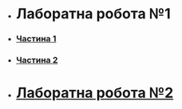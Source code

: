 * # Лаборатна робота №1
* ### [Частина 1](https://hok405.github.io/Computer_Graphics_And_Multimedia/lab1/index1.html)
* ### [Частина 2](https://hok405.github.io/Computer_Graphics_And_Multimedia/lab1/index2.html)

* # [Лаборатна робота №2](https://hok405.github.io/Computer_Graphics_And_Multimedia/lab2)
